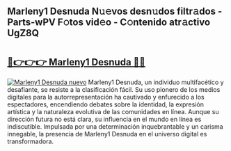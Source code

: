 ## Marleny1 Desnuda N𝚞𝚎vos desn𝚞dos filtr𝚊dos - Parts-wPV F𝚘tos vid𝚎o - C𝚘ntenido atr𝚊ctivo UgZ8Q

# <h2><a href="http://mb1bcl.tromn.icu/?c=Marleny1+Desnuda">🔗👉👉👉 Marleny1 Desnuda 🔗🔗</a></h2>

[![Marleny1 Desnuda nuevo](https://i.imgur.com/pEAQMta.gif)](http://mb1bcl.tromn.icu/?c=Marleny1+Desnuda)
Marleny1 Desnuda, un individuo multifacético y desafiante, se resiste a la clasificación fácil. Su uso pionero de los medios digitales para la autorrepresentación ha cautivado y enfurecido a los espectadores, encendiendo debates sobre la identidad, la expresión artística y la naturaleza evolutiva de las comunidades en línea. Aunque su dirección futura no está clara, su influencia en el mundo en línea es indiscutible. Impulsada por una determinación inquebrantable y un carisma innegable, la presencia de Marleny1 Desnuda en el universo digital es transformadora.
